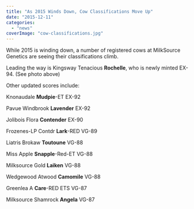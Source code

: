 ```yaml
---
title: "As 2015 Winds Down, Cow Classifications Move Up"
date: "2015-12-11"
categories: 
  - "news"
coverImage: "cow-classifications.jpg"
---
```


While 2015 is winding down, a number of registered cows at MilkSource Genetics are seeing their classifications climb.

Leading the way is Kingsway Tenacious **Rochelle**, who is newly minted EX-94. (See photo above)

Other updated scores include:

Knonaudale **Mudpie**\-ET EX-92

Pavue Windbrook **Lavender** EX-92

Jolibois Flora **Contender** EX-90

Frozenes-LP Contdr **Lark**\-RED VG-89

Liatris Brokaw **Toutoune** VG-88

Miss Apple **Snapple**\-Red-ET VG-88

Milksource Gold **Laiken** VG-88

Wedgewood Atwood **Camomile** VG-88

Greenlea A **Care**\-RED ETS VG-87

Milksource Shamrock **Angela** VG-87
